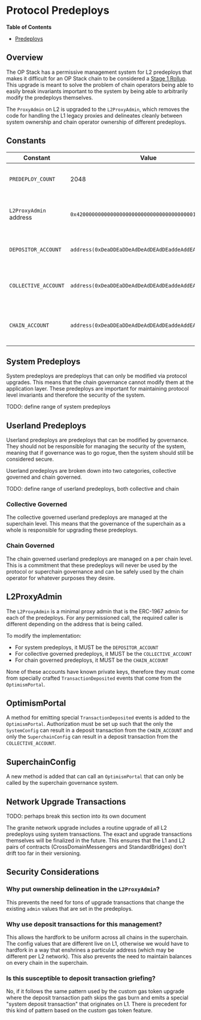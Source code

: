 # Protocol Predeploys

<!-- START doctoc generated TOC please keep comment here to allow auto update -->
<!-- DON'T EDIT THIS SECTION, INSTEAD RE-RUN doctoc TO UPDATE -->
**Table of Contents**

- [Predeploys](#predeploys)

<!-- END doctoc generated TOC please keep comment here to allow auto update -->

[stage-1]: https://ethereum-magicians.org/t/proposed-milestones-for-rollups-taking-off-training-wheels/11571#stage-1-limited-training-wheels-3

## Overview

The OP Stack has a permissive management system for L2 predeploys that makes it
difficult for an OP Stack chain to be considered a [Stage 1 Rollup][stage-1].
This upgrade is meant to solve the problem of chain operators being able to
easily break invariants important to the system by being able to arbitrarily
modify the predeploys themselves.

The `ProxyAdmin` on L2 is upgraded to the `L2ProxyAdmin`, which removes
the code for handling the L1 legacy proxies and delineates cleanly between
system ownership and chain operator ownership of different predeploys.

## Constants

| Constant          | Value                           | Description |
| ----------------- | ------------------------------- | ----------- |
| `PREDEPLOY_COUNT` |  2048 | The total number of predeploys on L2 |
| `L2ProxyAdmin` address | `0x4200000000000000000000000000000000000018` | The predeploy of the `ProxyAdmin` on L2 |
| `DEPOSITOR_ACCOUNT` | `address(0xDeaDDEaDDeAdDeAdDEAdDEaddeAddEAdDEAd0001)` | Account that represents the system |
| `COLLECTIVE_ACCOUNT` | `address(0xDeaDDEaDDeAdDeAdDEAdDEaddeAddEAdDEAd0002)` | Account that represents the collective |
| `CHAIN_ACCOUNT` | `address(0xDeaDDEaDDeAdDeAdDEAdDEaddeAddEAdDEAd0003)` | Account that represents the chain operator |

## System Predeploys

System predeploys are predeploys that can only be modified via protocol upgrades. This means
that the chain governance cannot modify them at the application layer. These predeploys
are important for maintaining protocol level invariants and therefore the security of
the system.

TODO: define range of system predeploys

## Userland Predeploys

Userland predeploys are predeploys that can be modified by governance. They should not
be responsible for managing the security of the system, meaning that if governance was
to go rogue, then the system should still be considered secure.

Userland predeploys are broken down into two categories, collective governed and chain
governed.

TODO: define range of userland predeploys, both collective and chain

### Collective Governed

The collective governed userland predeploys are managed at the superchain level. This means
that the governance of the superchain as a whole is responsible for upgrading these predeploys.

### Chain Governed

The chain governed userland predeploys are managed on a per chain level. This is a commitment
that these predeploys will never be used by the protocol or superchain governance and can be
safely used by the chain operator for whatever purposes they desire.

## L2ProxyAdmin

The `L2ProxyAdmin` is a minimal proxy admin that is the ERC-1967 admin for each of the predeploys.
For any permissioned call, the required caller is different depending on the address that is being
called.

To modify the implementation:
- For system predeploys, it MUST be the `DEPOSITOR_ACCOUNT`
- For collective governed predeploys, it MUST be the `COLLECTIVE_ACCOUNT`
- For chain governed predeploys, it MUST be the `CHAIN_ACCOUNT`

None of these accounts have known private keys, therefore they must come from specially crafted
`TransactionDeposited` events that come from the `OptimismPortal`.

## OptimismPortal

A method for emitting special `TransactionDeposited` events is added to the `OptimismPortal`.
Authorization must be set up such that the only the `SystemConfig` can result in a deposit
transaction from the `CHAIN_ACCOUNT` and only the `SuperchainConfig` can result in a deposit
transaction from the `COLLECTIVE_ACCOUNT`.

## SuperchainConfig

A new method is added that can call an `OptimismPortal` that can only be called by the superchain
governance system.

## Network Upgrade Transactions

TODO: perhaps break this section into its own document

The granite network upgrade includes a routine upgrade
of all L2 predeploys using system transactions. The exact
and upgrade transactions themselves will be finalized in
the future. This ensures that the L1 and L2 pairs of contracts
(CrossDomainMessengers and StandardBridges) don't drift too
far in their versioning.

## Security Considerations

### Why put ownership delineation in the `L2ProxyAdmin`?

This prevents the need for tons of upgrade transactions that change the existing `admin`
values that are set in the predeploys.

### Why use deposit transactions for this management?

This allows the hardfork to be uniform across all chains in the superchain. The config
values that are different live on L1, otherwise we would have to hardfork in a way
that enshrines a particular address (which may be different per L2 network).
This also prevents the need to maintain balances on every chain in the superchain.

### Is this susceptible to deposit transaction griefing?

No, if it follows the same pattern used by the custom gas token upgrade where the
deposit transaction path skips the gas burn and emits a special "system deposit transaction"
that originates on L1. There is precedent for this kind of pattern based on the custom
gas token feature.
